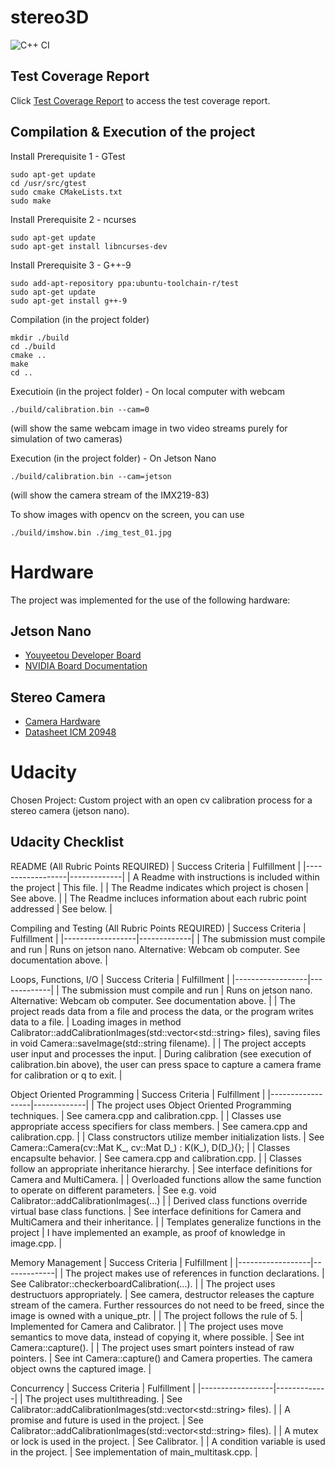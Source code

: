 # stereo3D

![C++ CI](https://github.com/graebe/stereo3D/workflows/C++%20CI/badge.svg)

## Test Coverage Report
Click [Test Coverage Report](https://graebe.github.io/stereo3d/) to access the test coverage report.

## Compilation & Execution of the project

Install Prerequisite 1 - GTest
```
sudo apt-get update
cd /usr/src/gtest
sudo cmake CMakeLists.txt
sudo make
```

Install Prerequisite 2 - ncurses
```
sudo apt-get update
sudo apt-get install libncurses-dev
```

Install Prerequisite 3 - G++-9
```
sudo add-apt-repository ppa:ubuntu-toolchain-r/test
sudo apt-get update
sudo apt-get install g++-9
```

Compilation (in the project folder)
```
mkdir ./build
cd ./build
cmake ..
make
cd ..
```

Executioin (in the project folder) - On local computer with webcam
```
./build/calibration.bin --cam=0
```
(will show the same webcam image in two video streams purely for simulation of two cameras)


Execution (in the project folder) - On Jetson Nano
```
./build/calibration.bin --cam=jetson
```
(will show the camera stream of the IMX219-83)

To show images with opencv on the screen, you can use
```
./build/imshow.bin ./img_test_01.jpg
```

# Hardware

The project was implemented for the use of the following hardware:
## Jetson Nano
- [Youyeetou Developer Board](https://www.youyeetoo.com/products/subkit-nano-kit-new-nvidia-jetson-nano-b01-develop-kit-version-linux-demo-board-deep-learning-ai-development-board-platform?VariantsId=10564)
- [NVIDIA Board Documentation](https://developer.download.nvidia.com/assets/embedded/secure/jetson/Nano/docs/SP-09732-001_v1.1.pdf?c3FtYvv4EL6RsdZGTorQcMFfUhYwAfFfiXUZaUWWFAuoLkbt80nvOGVsobp9agFTPMDcqa_71oQHeeNjXiPsSNrlK63eZuTxqtPmF_ptI_7FtkGTR3v8gwr_8cWALD9OLs4K8apzEQwSI0uEICKq8wI5r79wnXyCsPPe7A==&t=eyJscyI6ImdzZW8iLCJsc2QiOiJodHRwczovL3d3dy5nb29nbGUuY29tLyJ9)
## Stereo Camera
- [Camera Hardware](https://www.waveshare.com/wiki/IMX219-83_Stereo_Camera)
- [Datasheet ICM 20948](https://www.waveshare.com/w/upload/1/18/DS-000189-ICM-20948-v1.3.pdf)


# Udacity

Chosen Project:
Custom project with an open cv calibration process for a stereo camera (jetson nano).
## Udacity Checklist

README (All Rubric Points REQUIRED)
| Success Criteria | Fulfillment |
|------------------|-------------|
| A Readme with instructions is included within the project | This file. |
| The Readme indicates which project is chosen | See above. |
| The Readme incluces information about each rubric point addressed | See below. |

Compiling and Testing (All Rubric Points REQUIRED)
| Success Criteria | Fulfillment |
|------------------|-------------|
| The submission must compile and run | Runs on jetson nano. Alternative: Webcam ob computer. See documentation above. |

Loops, Functions, I/O
| Success Criteria | Fulfillment |
|------------------|-------------|
| The submission must compile and run | Runs on jetson nano. Alternative: Webcam ob computer. See documentation above. |
| The project reads data from a file and process the data, or the program writes data to a file. | Loading images in method Calibrator::addCalibrationImages(std::vector\<std::string\> files), saving files in void Camera::saveImage(std::string filename). |
| The project accepts user input and processes the input. | During calibration (see execution of calibration.bin above), the user can press space to capture a camera frame for calibration or q to exit. |

Object Oriented Programming
| Success Criteria | Fulfillment |
|------------------|-------------|
| The project uses Object Oriented Programming techniques. | See camera.cpp and calibration.cpp. |
| Classes use appropriate access specifiers for class members. | See camera.cpp and calibration.cpp. |
| Class constructors utilize member initialization lists. | See Camera::Camera(cv::Mat K_, cv::Mat D_) : K(K_), D(D_){}; |
| Classes encapsulte behavior. | See camera.cpp and calibration.cpp. |
| Classes follow an appropriate inheritance hierarchy. | See interface definitions for Camera and MultiCamera. |
| Overloaded functions allow the same function to operate on different parameters. | See e.g. void Calibrator::addCalibrationImages(...) |
| Derived class functions override virtual base class functions. | See interface definitions for Camera and MultiCamera and their inheritance. |
| Templates generalize functions in the project | I have implemented an example, as proof of knowledge in image.cpp. |

Memory Management
| Success Criteria | Fulfillment |
|------------------|-------------|
| The project makes use of references in function declarations. | See Calibrator::checkerboardCalibration(...). |
| The project uses destructuors appropriately. | See camera, destructor releases the capture stream of the camera. Further ressources do not need to be freed, since the image is owned with a unique_ptr. |
| The project follows the rule of 5. | Implemented for Camera and Calibrator. |
| The project uses move semantics to move data, instead of copying it, where possible. | See int Camera::capture(). |
| The project uses smart pointers instead of raw pointers. | See int Camera::capture() and Camera properties. The camera object owns the captured image. |

Concurrency
| Success Criteria | Fulfillment |
|------------------|-------------|
| The project uses multithreading. | See Calibrator::addCalibrationImages(std::vector\<std::string\> files). |
| A promise and future is used in the project. | See Calibrator::addCalibrationImages(std::vector\<std::string\> files). |
| A mutex or lock is used in the project. | See Calibrator. |
| A condition variable is used in the project. | See implementation of main_multitask.cpp. |
